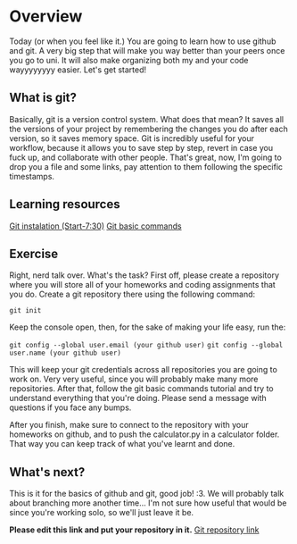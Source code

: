# Overview
Today (or when you feel like it.) You are going to learn how to use github and git. A very big step that will make you way better than your peers once you go to uni. It will also make organizing both my and your code wayyyyyyyy easier. Let's get started!

## What is git?
Basically, git is a version control system. What does that mean? It saves all the versions of your project by remembering the changes you do after each version, so it saves memory space. Git is incredibly useful for your workflow, because it allows you to save step by step, revert in case you fuck up, and collaborate with other people. That's great, now, I'm going to drop you a file and some links, pay attention to them following the specific timestamps.

## Learning resources

[Git instalation (Start-7:30)](https://youtu.be/tRZGeaHPoaw?si=IWZRumWLTuQxZayO)
[Git basic commands](https://youtu.be/HkdAHXoRtos?si=XXd9qdYIPnSxgK1b)

## Exercise
Right, nerd talk over. What's the task? First off, please create a repository where you will store all of your homeworks and coding assignments that you do. Create a git repository there using the following command:

`git init`

Keep the console open, then, for the sake of making your life easy, run the:

`git config --global user.email (your github user)`
`git config --global user.name (your github user)`

This will keep your git credentials across all repositories you are going to work on. Very very useful, since you will probably make many more repositories. After that, follow the git basic commands tutorial and try to understand everything that you're doing. Please send a message with questions if you face any bumps.

After you finish, make sure to connect to the repository with your homeworks on github, and to push the calculator.py in a calculator folder. That way you can keep track of what you've learnt and done.

## What's next?

This is it for the basics of github and git, good job! :3. We will probably talk about branching more another time... I'm not sure how useful that would be since you're working solo, so we'll just leave it be.

**Please edit this link and put your repository in it.**
[Git repository link]()